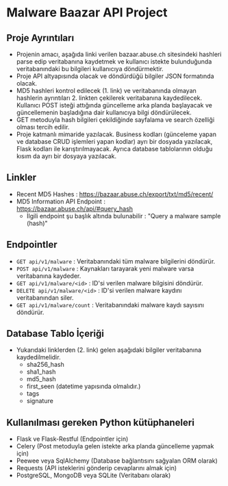 # Malware Baazar API Project

## Proje Ayrıntıları

* Projenin amacı, aşağıda linki verilen bazaar.abuse.ch sitesindeki hashleri parse edip veritabanına kaydetmek ve kullanıcı istekte bulunduğunda veritabanındaki bu bilgileri kullanıcıya döndürmektir.
* Proje API altyapısında olacak ve döndürdüğü bilgiler JSON formatında olacak.
* MD5 hashleri kontrol edilecek (1. link) ve veritabanında olmayan hashlerin ayrıntıları 2. linkten çekilerek veritabanına kaydedilecek. Kullanıcı  POST isteği attığında güncelleme arka planda başlayacak ve güncellemenin başladığına dair kullanıcıya bilgi döndürülecek.
* GET metoduyla hash bilgileri çekildiğinde sayfalama ve search özelliği olması tercih edilir. 
* Proje katmanlı mimaride yazılacak. Business kodları (günceleme yapan ve database CRUD işlemleri yapan kodlar) ayrı bir dosyada yazılacak, Flask kodları ile karıştırılmayacak. Ayrıca database tablolarının olduğu kısım da ayrı bir dosyaya yazılacak.

## Linkler

- Recent MD5 Hashes : https://bazaar.abuse.ch/export/txt/md5/recent/
- MD5 Information API Endpoint : https://bazaar.abuse.ch/api/#query_hash 
    - İlgili endpoint şu başlık altında bulunabilir : "Query a malware sample (hash)"

## Endpointler

* `GET api/v1/malware` : Veritabanındaki tüm malware bilgilerini döndürür.
* `POST api/v1/malware` : Kaynakları tarayarak yeni malware varsa veritabanına kaydeder.
* `GET api/v1/malware/<id>` : ID'si verilen malware bilgisini döndürür. 
* `DELETE api/v1/malware/<id>` : ID'si verilen malware kaydını veritabanından siler. 
* `GET api/v1/malware/count` : Veritabanındaki malware kaydı sayısını döndürür.

## Database Tablo İçeriği

* Yukarıdaki linklerden (2. link) gelen aşağıdaki bilgiler veritabanına kaydedilmelidir.
    * sha256_hash
    * sha1_hash
    * md5_hash
    * first_seen (datetime yapısında olmalıdır.)
    * tags
    * signature

## Kullanılması gereken Python kütüphaneleri

* Flask ve Flask-Restful (Endpointler için)
* Celery (Post metoduyla gelen istekte arka planda güncelleme yapmak için)
* Peewee veya SqlAlchemy (Database bağlantısını sağyalan ORM olarak)
* Requests (API isteklerini gönderip cevaplarını almak için)
* PostgreSQL, MongoDB veya SQLite (Veritabanı olarak)
